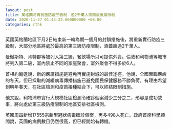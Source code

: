 ```yaml
---
layout: post
title: 英格蘭將再實施防疫三級制　逾2千萬人面臨最嚴厲限制
date: 2020-11-27 01:43:22.000000000 +08:00
categories: rthk
---
```


英國英格蘭地區下月2日結束新一輪為期一個月的封鎖措施後，將重新實行防疫三級制，大部分地區將處於最高的第三級防疫限制，涵蓋超過2千萬人。

曼徹斯特、肯特郡等被列入第三級，餐飲場所只可提供外賣。倫敦和利物浦等城市將列入第二級，室內禁止不同的家庭聚會，室外聚會不得多於6人。

首相約翰遜說，新的嚴厲措施是避免再實施封城的最佳途徑。他說，全國面臨嚴峻的冬天，但已採取的減緩病毒傳播措施已避免國民保健服務不勝負荷，有理由希望到明年春天，在社區檢測和疫苗接種結合下，可以終結限制措施。

他又說，利物浦市實行大規模社區檢測令確診個案減少三分之二，形容是成功故事，將向處於第三級防疫限制的地區安排社區檢測。

英國周四新增17555宗新型冠狀病毒確診個案，再多498人死亡。政府首席科學顧問說，英國的病例數目仍然很高，但已經開始有轉機。
